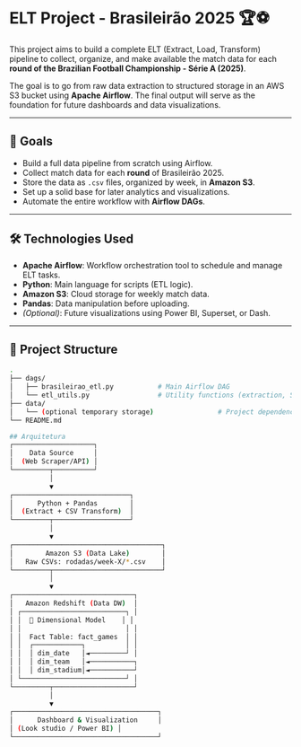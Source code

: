 # ELT Project - Brasileirão 2025 🏆⚽

This project aims to build a complete ELT (Extract, Load, Transform) pipeline to collect, organize, and make available the match data for each **round of the Brazilian Football Championship - Série A (2025)**.

The goal is to go from raw data extraction to structured storage in an AWS S3 bucket using **Apache Airflow**. The final output will serve as the foundation for future dashboards and data visualizations.

---

## 📌 Goals

- Build a full data pipeline from scratch using Airflow.
- Collect match data for each **round** of Brasileirão 2025.
- Store the data as `.csv` files, organized by week, in **Amazon S3**.
- Set up a solid base for later analytics and visualizations.
- Automate the entire workflow with **Airflow DAGs**.

---

## 🛠️ Technologies Used

- **Apache Airflow**: Workflow orchestration tool to schedule and manage ELT tasks.
- **Python**: Main language for scripts (ETL logic).
- **Amazon S3**: Cloud storage for weekly match data.
- **Pandas**: Data manipulation before uploading.
- *(Optional)*: Future visualizations using Power BI, Superset, or Dash.

---

## 📂 Project Structure

```bash
.
├── dags/
│   ├── brasileirao_etl.py           # Main Airflow DAG
│   └── etl_utils.py                 # Utility functions (extraction, S3 upload, etc.)
├── data/
│   └── (optional temporary storage)                # Project dependencies
└── README.md                        

## Arquitetura
┌────────────────────┐
│    Data Source     │
│  (Web Scraper/API) │
└─────────┬──────────┘
          │
          ▼
┌─────────────────────────────┐
│      Python + Pandas        │
│  (Extract + CSV Transform)  │
└─────────┬───────────────────┘
          │
          ▼
┌─────────────────────────────────────┐
│        Amazon S3 (Data Lake)        │
│   Raw CSVs: rodadas/week-X/*.csv    │
└─────────┬───────────────────────────┘
          │
          ▼
┌──────────────────────────────┐
│   Amazon Redshift (Data DW)  │
│ ┌──────────────────────────┐ │
│ │  🌟 Dimensional Model    │ │
│ │                          │ │
│ │  Fact Table: fact_games  │ │
│ │  ┌────────────┐          │ │
│ │  │ dim_date   │◄─────────┘ │
│ │  │ dim_team   │◄───────────┐
│ │  │ dim_stadium│◄───────────┘
│ └──────────────────────────┘ │
└─────────┬────────────────────┘
          │
          ▼
┌────────────────────────────────────┐
│      Dashboard & Visualization     │
│ (Look studio / Power BI) │
└────────────────────────────────────┘

